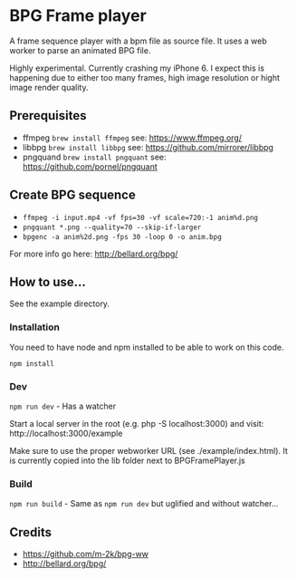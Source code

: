 # BPG Frame player
A frame sequence player with a bpm file as source file. It uses a web worker to parse an animated BPG file.

Highly experimental. Currently crashing my iPhone 6. I expect this is happening due to either too many frames, high image resolution or hight image render quality.

## Prerequisites
* ffmpeg `brew install ffmpeg` see: https://www.ffmpeg.org/
* libbpg `brew install libbpg` see: https://github.com/mirrorer/libbpg
* pngquand `brew install pngquant` see: https://github.com/pornel/pngquant

## Create BPG sequence
* `ffmpeg -i input.mp4 -vf fps=30 -vf scale=720:-1 anim%d.png`
* `pngquant *.png --quality=70 --skip-if-larger`
* `bpgenc -a anim%2d.png -fps 30 -loop 0 -o anim.bpg`

For more info go here: http://bellard.org/bpg/

## How to use...
See the example directory.

### Installation
You need to have node and npm installed to be able to work on this code.

`npm install`

### Dev
`npm run dev` - Has a watcher

Start a local server in the root (e.g. php -S localhost:3000) and visit: http://localhost:3000/example

Make sure to use the proper webworker URL (see ./example/index.html). It is currently copied into the lib folder next to BPGFramePlayer.js

### Build

`npm run build` - Same as `npm run dev` but uglified and without watcher...

## Credits
* https://github.com/m-2k/bpg-ww
* http://bellard.org/bpg/